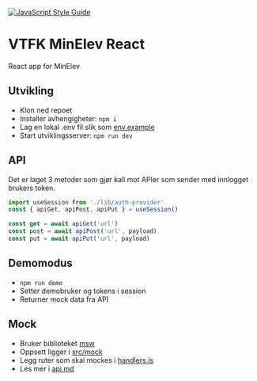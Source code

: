 [![JavaScript Style Guide](https://img.shields.io/badge/code_style-standard-brightgreen.svg)](https://standardjs.com)

# VTFK MinElev React

React app for MinElev

## Utvikling

- Klon ned repoet
- Installer avhengigheter:  `npm i`
- Lag en lokal .env fil slik som [env.example](env.example)
- Start utviklingsserver: `npm run dev`

## API

Det er laget 3 metoder som gjør kall mot APIer som sender med innlogget brukers token.

```JavaScript
import useSession from './lib/auth-provider'
const { apiGet, apiPost, apiPut } = useSession()

const get = await apiGet('url')
const post = await apiPost('url', payload)
const put = await apiPut('url', payload)
```

## Demomodus

- `npm run demo`
- Setter demobruker og tokens i session
- Returner mock data fra API

## Mock

- Bruker biblioteket [msw](https://mswjs.io/)
- Oppsett ligger i [src/mock](src/mock)
- Legg ruter som skal mockes i [handlers.js](src/mock/handlers.js)
- Les mer i [api.md](/src/mocks/api.md)
